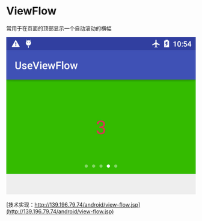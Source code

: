 # ViewFlow
常用于在页面的顶部显示一个自动滚动的横幅

![image](https://github.com/chenguogit/ViewFlow/blob/master/UseViewFlow/view-flow.jpg)

[技术实现：http://139.196.79.74/android/view-flow.jsp](http://139.196.79.74/android/view-flow.jsp)
